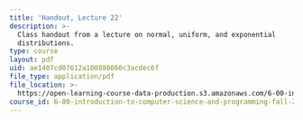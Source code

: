 ```yaml
---
title: 'Handout, Lecture 22'
description: >-
  Class handout from a lecture on normal, uniform, and exponential
  distributions.
type: course
layout: pdf
uid: ae1407cd07612a100880060c3acdec6f
file_type: application/pdf
file_location: >-
  https://open-learning-course-data-production.s3.amazonaws.com/6-00-introduction-to-computer-science-and-programming-fall-2008/ae1407cd07612a100880060c3acdec6f_lec22.pdf
course_id: 6-00-introduction-to-computer-science-and-programming-fall-2008
---
```

